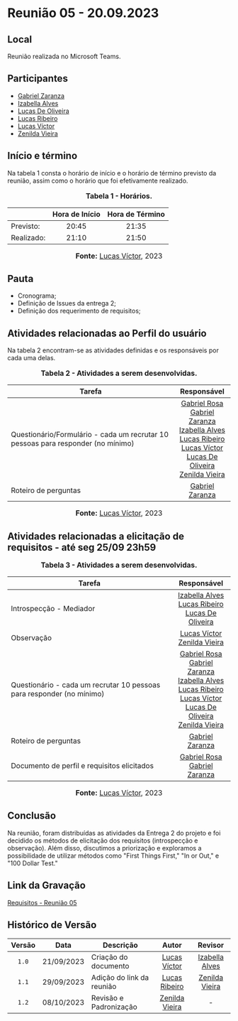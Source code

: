 # Reunião 05 - 20.09.2023

## Local

Reunião realizada no Microsoft Teams.

## Participantes


* [Gabriel Zaranza](https://github.com/GZaranza)
* [Izabella Alves](https://github.com/izabellaalves)
* [Lucas De Oliveira](https://github.com/LucasOliveiraDiasMarquesFerreira)
* [Lucas Ribeiro](https://github.com/lucassouzs)
* [Lucas Víctor](https://github.com/Lucas13032003)
* [Zenilda Vieira](https://github.com/zenildavieira)
  
## Início e término

Na tabela 1 consta o horário de início e o horário de término previsto da reunião, assim como o horário que foi efetivamente realizado.

<div align="center">
<font size="3"><p style="text-align: center"><b>Tabela 1 - Horários.</b></p></font>
</div>

|               | Hora de Início   | Hora de Término   |
| ------------- | :--------------: | :---------------: |
| Previsto:     |      20:45       |      21:35        |
| Realizado:    |      21:10       |      21:50        |

<div align="center">
<font size="3"><p style="text-align: center"><b>Fonte:</b> <a href="https://github.com/lucas13032003">Lucas Víctor</a>, 2023</p></font>
</div>

## Pauta

* Cronograma;
* Definição de Issues da entrega 2;
* Definição dos requerimento de requisitos;

## Atividades relacionadas ao Perfil do usuário

Na tabela 2 encontram-se as atividades definidas e os responsáveis por cada uma delas.

<div align="center">
<font size="3"><p style="text-align: center"><b>Tabela 2 - Atividades a serem desenvolvidas.</b></p></font>
</div>

|Tarefa                                          |Responsável                    |
|------------------------------------------------|:-----------------------------:|
|Questionário/Formulário - cada um recrutar 10 pessoas para responder (no mínimo) |[Gabriel Rosa](https://github.com/gabrielrosa09)  <br>  [Gabriel Zaranza](https://github.com/GZaranza) <br>  [Izabella Alves](https://github.com/izabellaalves) <br>  [Lucas Ribeiro](https://github.com/lucassouzs) <br>  [Lucas Víctor](https://github.com/Lucas13032003) <br> [Lucas De Oliveira](https://github.com/LucasOliveiraDiasMarquesFerreira) <br> [Zenilda Vieira](https://github.com/zenildavieira) |
|Roteiro de perguntas |[Gabriel Zaranza](https://github.com/GZaranza)               |

<div align="center">
<font size="3"><p style="text-align: center"><b>Fonte:</b> <a href="https://github.com/lucas13032003">Lucas Víctor</a>, 2023</p></font>
</div>

## Atividades relacionadas a elicitação de requisitos - até seg 25/09 23h59

<div align="center">
<font size="3"><p style="text-align: center"><b>Tabela 3 - Atividades a serem desenvolvidas.</b></p></font>
</div>

|Tarefa                                          |Responsável                    |
|------------------------------------------------|:-----------------------------:|
|Introspecção - Mediador |[Izabella Alves](https://github.com/izabellaalves) <br> [Lucas Ribeiro](https://github.com/lucassouzs)  <br> [Lucas De Oliveira](https://github.com/LucasOliveiraDiasMarquesFerreira)|            |
|Observação |[Lucas Víctor](https://github.com/Lucas13032003) <br>  [Zenilda Vieira](https://github.com/zenildavieira)   |
|Questionário - cada um recrutar 10 pessoas para responder (no mínimo) | [Gabriel Rosa](https://github.com/gabrielrosa09)  <br>  [Gabriel Zaranza](https://github.com/GZaranza) <br>  [Izabella Alves](https://github.com/izabellaalves) <br>  [Lucas Ribeiro](https://github.com/lucassouzs) <br>  [Lucas Víctor](https://github.com/Lucas13032003) <br> [Lucas De Oliveira](https://github.com/LucasOliveiraDiasMarquesFerreira) <br> [Zenilda Vieira](https://github.com/zenildavieira)          |
|Roteiro de perguntas |[Gabriel Zaranza](https://github.com/GZaranza)    |
|Documento de perfil e requisitos elicitados |[Gabriel Rosa](https://github.com/gabrielrosa09) <br> [Gabriel Zaranza](https://github.com/GZaranza)  |

<div align="center">
<font size="3"><p style="text-align: center"><b>Fonte:</b> <a href="https://github.com/lucas13032003">Lucas Víctor</a>, 2023</p></font>
</div>

## Conclusão

Na reunião, foram distribuídas as atividades da Entrega 2 do projeto e foi decidido os métodos de elicitação dos requisitos (introspecção e observação). Além disso, discutimos a priorização e exploramos a possibilidade de utilizar métodos como "First Things First," "In or Out," e "100 Dollar Test."

## Link da Gravação

[Requisitos - Reunião 05](https://youtu.be/4LBz7hHEZL8)

## Histórico de Versão

|Versão|Data|Descrição|Autor|Revisor|
|:----:|----|---------|:-----:|:-------:|
|`1.0`|21/09/2023|Criação do documento|[Lucas Víctor](https://github.com/Lucas13032003)    |[Izabella Alves](https://github.com/izabellaalves)  |
|`1.1`|29/09/2023|Adição do link da reunião|[Lucas Ribeiro](https://github.com/lucassouzs)|[Zenilda Vieira](https://github.com/zenildavieira)|
|`1.2`|08/10/2023| Revisão e Padronização | [Zenilda Vieira](https://github.com/zenildavieira) | - |
